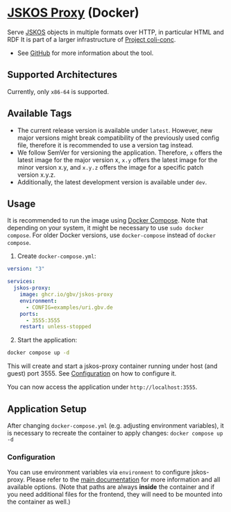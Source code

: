 # [JSKOS Proxy](https://github.com/gbv/jskos-proxy) (Docker)

Serve [JSKOS] objects in multiple formats over HTTP, in particular HTML and RDF It is part of a larger infrastructure of [Project coli-conc](https://coli-conc.gbv.de).

- See [GitHub](https://github.com/gbv/jskos-proxy) for more information about the tool.

## Supported Architectures
Currently, only `x86-64` is supported.

## Available Tags
- The current release version is available under `latest`. However, new major versions might break compatibility of the previously used config file, therefore it is recommended to use a version tag instead.
- We follow SemVer for versioning the application. Therefore, `x` offers the latest image for the major version x, `x.y` offers the latest image for the minor version x.y, and `x.y.z` offers the image for a specific patch version x.y.z.
- Additionally, the latest development version is available under `dev`.

## Usage
It is recommended to run the image using [Docker Compose](https://docs.docker.com/compose/). Note that depending on your system, it might be necessary to use `sudo docker compose`. For older Docker versions, use `docker-compose` instead of `docker compose`.

1. Create `docker-compose.yml`:

```yml
version: "3"

services:
  jskos-proxy:
    image: ghcr.io/gbv/jskos-proxy
    environment:
      - CONFIG=examples/uri.gbv.de
    ports:
      - 3555:3555
    restart: unless-stopped
```

2. Start the application:

```bash
docker compose up -d
```

This will create and start a jskos-proxy container running under host (and guest) port 3555. See [Configuration](#configuration) on how to configure it.

You can now access the application under `http://localhost:3555`.

## Application Setup
After changing `docker-compose.yml` (e.g. adjusting environment variables), it is necessary to recreate the container to apply changes: `docker compose up -d`

### Configuration
You can use environment variables via `environment` to configure jskos-proxy. Please refer to the [main documentation](../README.md#configuration) for more information and all available options. (Note that paths are always **inside** the container and if you need additional files for the frontend, they will need to be mounted into the container as well.)

[JSKOS]: https://gbv.github.io/jskos/jskos.html
